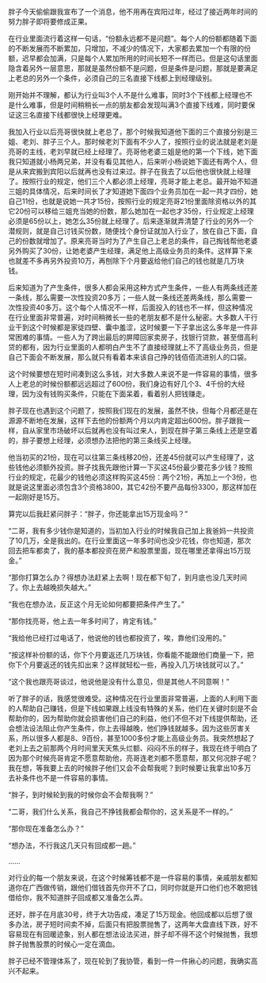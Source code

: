 胖子今天偷偷跟我宣布了一个消息，他不用再在宾阳过年，经过了接近两年时间的努力胖子即将要修成正果。

在行业里面流行着这样一句话，“份额永远都不是问题”。每个人的份额都随着下面的不断发展而不断累加，只增加，不减少的情况下，大家都去累加一个有限的份额，迟早都会加满，只是每个人累加所用的时间长短不一样而已。但是这句话里面隐含着另外一层意思，那就是虽然份额不是问题，但是条件是问题，那就是要满足上老总的另外一个条件，必须自己的三名直接下线都上到经理级别。

刚开始并不理解，都认为行业叫3个人不是什么难事，同时3个下线都上经理也不是什么难事，但是时间稍稍长一点的朋友都会发现叫满3个直接下线难，同时要保证这三名直接下线都很快上经理更难。

我加入行业以后亮哥很快就上老总了，那个时候我知道他下面的三个直接分别是三姐、老刘、胖子三个人。那时候老刘下面有不少人了，按照行业的说法就是老刘是亮哥的主线，老刘早就已经上经理了。亮哥他老婆三姐是他的第一个下线，她下面我只知道就小杨两兄弟，并没有看见其他人，后来听小杨说她下面还有两个人，但是从来宾搬到宾阳以后就再也没有过来过。胖子在我去了以后他也很快就上经理了。按照行业的规定，他们三个人都必须上经理，亮哥才能上老总。最开始不知道三姐的具体情况，后来时间长了才知道她下面四个业务员加在一起一共才四份，她自己11份，也就是说她一共才15份，按照行业的规定亮哥21份里面除资格以外的其它20份可以移给三姐充当她的份数，那么她加在一起也才35份，行业规定上经理必须是65份以上，她怎么35份就上经理了。后来逐渐就弄清楚了行业的另外一个潜规则，就是自己讨钱买份数，随便找个身份证就加入行业了，放在自己下面，自己的份数就增加了。原来亮哥当时为了产生自己上老总的条件，自己掏钱帮他老婆另外购买了30份，让她老婆产生经理，满足他上高级业务员的条件。这样算下来也就差不多再另外投资10万，再刨除下个月要返给他们自己的钱也就是几万块钱。

后来知道为了产生条件，很多人都会采用这种方式产生条件，一些人有两条线还差一条线，那么需要一次性投资20多万；一些人就一条线还差两条线，那么需要一次性投资40多万。这个每个人情况不一样，后面投入的钱也不一样，但这种情况在行业里面非常普遍，对时间稍微长一些的老朋友都不是什么秘密。大多数人干行业干到这个时候都是家徒四壁、囊中羞涩，这时候要一下子拿出这么多年是一件非常困难的事情。一些人为了跨出最后的屏障回家卖房子，找银行贷款，甚至借高利贷的都有，因为行业里面的人都明白产生不了直接经理就上不了高级业务员，但是自己下面会不断发展，那么就只有看着本来该自己挣的钱佰佰流进别人的口袋。

这个时候要想在短时间凑到这么多钱，对大多数人来说不是一件容易的事情，很多人上老总的时候份额都远远超过了600份，我们身边有好几个3、4千份的大经理，因为没有钱购买条件，只能在下面呆着，看着别人把钱赚走。

胖子现在也遇到这个问题了，按照我们现在的发展，虽然不快，但每个月都还是在源源不断地在发展，这样下去他的份额两个月以内肯定超出600份。胖子跟我一样，自从家里市场破坏以后就再也没有叫过来人，到现在胖子第三条线上还是空着的，胖子要想上经理，必须想办法把他的第三条线买上经理。

他当初买的21份，现在可以往第三条线移20份，还差45份就可以产生经理了，这些钱他必须额外投资。胖子找我先跟他计算一下买这45份最少要花多少钱？按照行业的规定，花最少的钱他必须这样购买这45份：两个21份，再加上一个3份，也就是说这里面必须包含3个资格3800，其它42份不要产品每份3300，那这样加在一起刚好是15万。

算完以后我赶紧问胖子：“胖子，你还能拿出15万现金吗？”

“二哥，我有多少钱你是知道的，当初加入行业的时候我自己加上我爸妈一共投资了10几万，全是我出的。在行业里面这一年多时间也没少花钱，你也知道，那次回去把车都卖了，我的基本都投资在房产和股票里面，现在哪里还拿得出15万现金。”

“那你打算怎么办？得想办法赶紧上去啊！现在都下旬了，到月底也没几天时间了。你上去越晚损失越大。”

“我也在想办法，反正这个月无论如何都要把条件产生了。”

“那你找亮哥，他上去一年多时间了，肯定有钱。”

“我给他已经打过电话了，他说他的钱也都投资了，唉，靠他们没用的。”

“按这样补份额的话，你下个月要返还几万块钱，你看能不能跟他们商量一下，把你下个月要返还的钱先扣出来？这样就轻松一些，再投入几万块钱就可以了。”

“这个我也跟亮哥谈过，他说他是没有什么意见，但是其他人不同意啊！”

听了胖子的话，我感觉很难受。这种情况在行业里面非常普遍，上面的人利用下面的人帮助自己赚钱，但是下线如果跟上线没有特殊的关系，他们在关键时刻是不会帮助你的，因为帮助你就会损害他们自己的利益，他们不但不对下线提供帮助，还会想法设法阻止你产生条件，你上去得越晚，他们挣钱就越多。因为这些厉害关系，所以很多人都是8、9百份，甚至1000多份才能上高级业务员。我突然想起了老刘上去之前那两个月时间里天天焦头烂额、闷闷不乐的样子，我现在终于明白了因为那个时候亮哥肯定不愿意帮助他，亮哥连老刘都不愿意帮，那又何况胖子呢？我在想，等我要上去的时候胖子他们又会不会帮我呢？到时候要让我拿出10多万去补条件也不是一件容易的事情。

“胖子，到时候轮到我的时候你会不会帮我啊？”

“二哥，我们什么关系，我自己不挣钱我都会帮你的，这关系是不一样的。”

“那你现在准备怎么办？”

“想办法，不行我这几天只有回成都一趟。”

……

对行业的每一个朋友来说，在这个时候筹钱都不是一件容易的事情，亲戚朋友都知道你在广西做传销，跟他们借钱首先你开不了口，同时你就是开口他们也不敢把钱借给你，我不知道胖子回成都又准备怎么弄。

还好，胖子在月底30号，终于大功告成，凑足了15万现金。他回成都以后想了很多办法，房子短时间卖不掉，后面只有把股票抛售了，这两年大盘直线下跌，好不容易现在有回暖迹象，别人都在想法设法买进，胖子却不得不这个时候抛售，我想胖子抛售股票的时候心一定在滴血。

胖子已经不管理体系了，现在轮到了我协管，看到一件一件揪心的问题，我确实高兴不起来。
